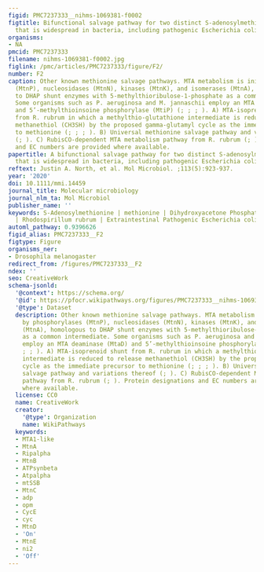```yaml
---
figid: PMC7237333__nihms-1069381-f0002
figtitle: Bifunctional salvage pathway for two distinct S-adenosylmethionine byproducts
  that is widespread in bacteria, including pathogenic Escherichia coli
organisms:
- NA
pmcid: PMC7237333
filename: nihms-1069381-f0002.jpg
figlink: /pmc/articles/PMC7237333/figure/F2/
number: F2
caption: Other known methionine salvage pathways. MTA metabolism is initiated by phosphorylases
  (MtnP), nucleosidases (MtnN), kinases (MtnK), and isomerases (MtnA), homologous
  to DHAP shunt enzymes with 5-methylthioribulose-1-phosphate as a common intermediate.
  Some organisms such as P. aeruginosa and M. jannaschii employ an MTA deaminase (MtaD)
  and 5’-methylthioinsoine phosphorylase (MtiP) (; ; ; ). A) MTA-isoprenoid shunt
  from R. rubrum in which a methylthio-glutathione intermediate is reduced to release
  methanethiol (CH3SH) by the proposed gamma-glutamyl cycle as the immediate precursor
  to methionine (; ; ; ). B) Universal methionine salvage pathway and variations thereof
  (; ). C) RubisCO-dependent MTA metabolism pathway from R. rubrum (; ). Protein designations
  and EC numbers are provided where available.
papertitle: A bifunctional salvage pathway for two distinct S-adenosylmethionine byproducts
  that is widespread in bacteria, including pathogenic Escherichia coli.
reftext: Justin A. North, et al. Mol Microbiol. ;113(5):923-937.
year: '2020'
doi: 10.1111/mmi.14459
journal_title: Molecular microbiology
journal_nlm_ta: Mol Microbiol
publisher_name: ''
keywords: S-Adenosylmethionine | methionine | Dihydroxyacetone Phosphate | Bacteria
  | Rhodospirillum rubrum | Extraintestinal Pathogenic Escherichia coli
automl_pathway: 0.9396626
figid_alias: PMC7237333__F2
figtype: Figure
organisms_ner:
- Drosophila melanogaster
redirect_from: /figures/PMC7237333__F2
ndex: ''
seo: CreativeWork
schema-jsonld:
  '@context': https://schema.org/
  '@id': https://pfocr.wikipathways.org/figures/PMC7237333__nihms-1069381-f0002.html
  '@type': Dataset
  description: Other known methionine salvage pathways. MTA metabolism is initiated
    by phosphorylases (MtnP), nucleosidases (MtnN), kinases (MtnK), and isomerases
    (MtnA), homologous to DHAP shunt enzymes with 5-methylthioribulose-1-phosphate
    as a common intermediate. Some organisms such as P. aeruginosa and M. jannaschii
    employ an MTA deaminase (MtaD) and 5’-methylthioinsoine phosphorylase (MtiP) (;
    ; ; ). A) MTA-isoprenoid shunt from R. rubrum in which a methylthio-glutathione
    intermediate is reduced to release methanethiol (CH3SH) by the proposed gamma-glutamyl
    cycle as the immediate precursor to methionine (; ; ; ). B) Universal methionine
    salvage pathway and variations thereof (; ). C) RubisCO-dependent MTA metabolism
    pathway from R. rubrum (; ). Protein designations and EC numbers are provided
    where available.
  license: CC0
  name: CreativeWork
  creator:
    '@type': Organization
    name: WikiPathways
  keywords:
  - MTA1-like
  - MtnA
  - Ripalpha
  - MtnB
  - ATPsynbeta
  - Atpalpha
  - mtSSB
  - MtnC
  - adp
  - opm
  - CycE
  - cyc
  - MtnD
  - 'On'
  - MtnE
  - ni2
  - 'Off'
---
```

